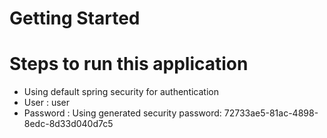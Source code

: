 # Getting Started

# Steps to run this application

 - Using default spring security for authentication
 - User : user
 - Password : Using generated security password: 72733ae5-81ac-4898-8edc-8d33d040d7c5